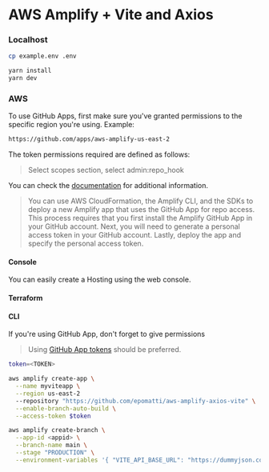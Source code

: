 # AWS Amplify + Vite and Axios

### Localhost

```sh
cp example.env .env

yarn install
yarn dev
```

### AWS

To use GitHub Apps, first make sure you've granted permissions to the specific region you're using. Example:

```sh
https://github.com/apps/aws-amplify-us-east-2
```

The token permissions required are defined as follows:

> Select scopes section, select admin:repo_hook

You can check the [documentation](https://docs.aws.amazon.com/amplify/latest/userguide/setting-up-GitHub-access.html) for additional information.

> You can use AWS CloudFormation, the Amplify CLI, and the SDKs to deploy a new Amplify app that uses the GitHub App for repo access. This process requires that you first install the Amplify GitHub App in your GitHub account. Next, you will need to generate a personal access token in your GitHub account. Lastly, deploy the app and specify the personal access token.

#### Console

You can easily create a Hosting using the web console.

#### Terraform

#### CLI

If you're using GitHub App, don't forget to give permissions

> Using [GitHub App tokens](https://docs.aws.amazon.com/amplify/latest/userguide/setting-up-GitHub-access.html#setting-up-github-app-cloudformation) should be preferred.

```sh
token=<TOKEN>

aws amplify create-app \
  --name myviteapp \
  --region us-east-2
  --repository "https://github.com/epomatti/aws-amplify-axios-vite" \
  --enable-branch-auto-build \
  --access-token $token

aws amplify create-branch \
  --app-id <appid> \
  --branch-name main \
  --stage "PRODUCTION" \
  --environment-variables '{ "VITE_API_BASE_URL": "https://dummyjson.com" }'
```
